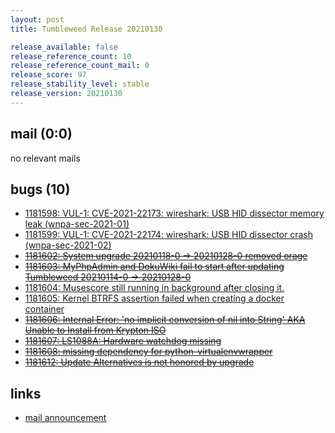 ```yaml
---
layout: post
title: Tumbleweed Release 20210130

release_available: false
release_reference_count: 10
release_reference_count_mail: 0
release_score: 97
release_stability_level: stable
release_version: 20210130
---
```


## mail (0:0)

no relevant mails

## bugs (10)

<!--more-->

- [1181598: VUL-1: CVE-2021-22173: wireshark: USB HID dissector memory leak (wnpa-sec-2021-01)](https://bugzilla.opensuse.org/show_bug.cgi?id=1181598)
- [1181599: VUL-1: CVE-2021-22174: wireshark: USB HID dissector crash (wnpa-sec-2021-02)](https://bugzilla.opensuse.org/show_bug.cgi?id=1181599)
- ~~[1181602: System upgrade 20210118-0 -> 20210128-0 removed orage](https://bugzilla.opensuse.org/show_bug.cgi?id=1181602)~~
- ~~[1181603: MyPhpAdmin and DokuWiki fail to start after updating Tumbleweed 20210114-0 -> 20210128-0](https://bugzilla.opensuse.org/show_bug.cgi?id=1181603)~~
- [1181604: Musescore still running in background after closing it.](https://bugzilla.opensuse.org/show_bug.cgi?id=1181604)
- [1181605: Kernel BTRFS assertion failed when creating a docker container](https://bugzilla.opensuse.org/show_bug.cgi?id=1181605)
- ~~[1181606: Internal Error: 'no implicit conversion of nil into String' AKA Unable to Install from Krypton ISO](https://bugzilla.opensuse.org/show_bug.cgi?id=1181606)~~
- ~~[1181607: LS1088A: Hardware watchdog missing](https://bugzilla.opensuse.org/show_bug.cgi?id=1181607)~~
- ~~[1181608: missing dependency for python-virtualenvwrapper](https://bugzilla.opensuse.org/show_bug.cgi?id=1181608)~~
- ~~[1181612: Update Alternatives is not honored by upgrade](https://bugzilla.opensuse.org/show_bug.cgi?id=1181612)~~



## links

- [mail announcement](https://github.com/boombatower/tumbleweed-review/issues/10)
